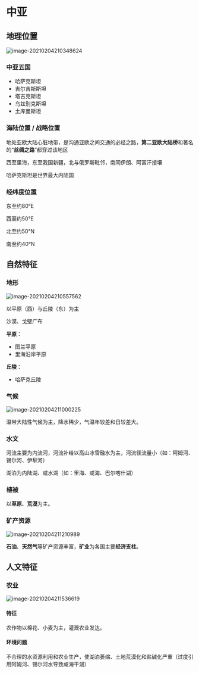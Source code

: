 # 中亚

## 地理位置

![image-20210204210348624](https://img-1251985644.file.myqcloud.com/images/image-20210204210348624.png)

### 中亚五国

- 哈萨克斯坦
- 吉尔吉斯斯坦
- 塔吉克斯坦
- 乌兹别克斯坦
- 土库曼斯坦

### 海陆位置 / 战略位置

地处亚欧大陆心脏地带，是沟通亚欧之间交通的必经之路，**第二亚欧大陆桥**和著名的“**丝绸之路**”都穿过该地区

西至里海，东至我国新疆，北与俄罗斯毗邻，南同伊朗、阿富汗接壤

哈萨克斯坦是世界最大内陆国

### 经纬度位置

东至约80°E

西至约50°E

北至约50°N

南至约40°N

## 自然特征

### 地形

![image-20210204210557562](https://img-1251985644.file.myqcloud.com/images/image-20210204210557562.png)

以平原（西）与丘陵（东）为主

沙漠、戈壁广布

**平原**：

- 图兰平原
- 里海沿岸平原

**丘陵**：

- 哈萨克丘陵

### 气候

![image-20210204211000225](https://img-1251985644.file.myqcloud.com/images/image-20210204211000225.png)

温带大陆性气候为主，降水稀少，气温年较差和日较差大。

### 水文

河流主要为内流河，河流补给以高山冰雪融水为主，河流径流量小（如：阿姆河、锡尔河、伊犁河）

湖泊为内陆湖、咸水湖（如：里海、咸海、巴尔喀什湖）

### 植被

以**草原**、**荒漠**为主。

### 矿产资源

![image-20210204211210989](https://img-1251985644.file.myqcloud.com/images/image-20210204211210989.png)

**石油**、**天然气**等矿产资源丰富，**矿业**为各国主要**经济支柱**。

## 人文特征

### 农业

![image-20210204211536619](https://img-1251985644.file.myqcloud.com/images/image-20210204211536619.png)

#### 特征

农作物以棉花、小麦为主，灌溉农业发达。

#### 环境问题

不合理的水资源利用和农业生产，使湖泊萎缩、土地荒漠化和盐碱化严重（过度引用阿姆河、锡尔河水导致咸海干涸）
